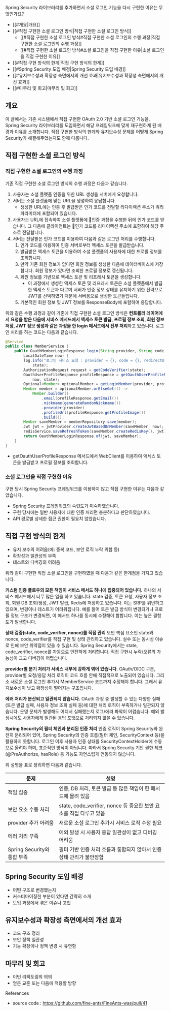 Spring Security 라이브러리를 추가하면서 소셜 로그인 기능을 다시 구현한 이유는 무엇인가요?

- [[#개요|개요]]
- [[#직접 구현한 소셜 로그인 방식|직접 구현한 소셜 로그인 방식]]
	- [[#직접 구현한 소셜 로그인 방식#직접 구현한 소셜 로그인의 수행 과정|직접 구현한 소셜 로그인의 수행 과정]]
	- [[#직접 구현한 소셜 로그인 방식#소셜 로그인을 직접 구현한 이유|소셜 로그인을 직접 구현한 이유]]
- [[#직접 구현 방식의 한계|직접 구현 방식의 한계]]
- [[#Spring Security 도입 배경|Spring Security 도입 배경]]
- [[#유지보수성과 확장성 측면에서의 개선 효과|유지보수성과 확장성 측면에서의 개선 효과]]
- [[#마무리 및 회고|마무리 및 회고]]


## 개요
이 글에서는 기존 시스템에서 직접 구현한 OAuth 2.0 기반 소셜 로그인 기능을, Spring Security 라이브러리를 도입하면서 해당 프레임워크에 맞게 재구현하게 된 배경과 이유를 소개합니다. 직접 구현한 방식의 한계와 유지보수성 문제를 어떻게 Spring Security가 해결해주었는지도 함께 다룹니다.

## 직접 구현한 소셜 로그인 방식
### 직접 구현한 소셜 로그인의 수행 과정
기존 직접 구현한 소셜 로그인 방식의 수행 과정은 다음과 같습니다.
1. 사용자는 소셜 플랫폼 인증을 위한 URL 생성을 서버에게 요청합니다.
2. 서버는 소셜 플랫폼에 맞는 URL을 생성하여 응답합니다.
	- 생성한 URL에는 인증 후 발급받은 인가 코드를 전달할 리다이렉션 주소가 쿼리 파라미터에 포함되어 있습니다.
3. 사용자는 URL에 접속하여 소셜 플랫폼에 인증 과정을 수행한 뒤에 인가 코드를 받습니다. 그 다음에 클라이언트는 인가 코드를 리다이렉션 주소에 포함하여 해당 주소로 전달합니다.
4. 서버는 전달받은 인가 코드를 이용하여 다음과 같은 로그인 처리를 수행합니다.
	1. 인가 코드를 이용하여 인증 서버로부터 액세스 토큰을 발급받습니다.
	2. 발급받은 액세스 토큰을 이용하여 소셜 플랫폼의 사용자에 대한 프로필 정보를 조회합니다.
	3. 만약 기존 회원 정보가 없다면 회원 정보를 생성한 다음에 데이터베이스에 저장합니다. 회원 정보가 있다면 조회한 프로필 정보로 갱신됩니다.
	4. 회원 정보를 기반으로 액세스 토큰 및 리프레시 토큰을 생성합니다.
		- 이 과정에서 생성한 액세스 토큰 및 리프레시 토큰은 소셜 플랫폼에서 발급한 액세스 토큰과 다르며 서버가 인증 정보 상태를 유지하기 위한 전략으로 JWT를 선택하였기 때문에 서버용으로 생성한 토큰들입니다.
	5. 기본적인 회원 정보 및 JWT 정보를 ResponseBody에 포함하여 응답합니다.

위와 같은 수행 과정과 같이 기존에 직접 구현한 소셜 로그인 방식은 **컨트롤러 레이어에서 요청을 받은 다음에 서비스 메서드에서 액세스 토큰 발급, 프로필 정보 조회, 회원 정보 저장, JWT 정보 생성과 같은 과정을 한 login 메서드에서 전부 처리**하고 있습니다. 로그인 처리를 하는 코드는 다음과 같습니다.
```java
@Service
public class MemberService {
	public OauthMemberLoginResponse login(String provider, String code, String redirectUrl, String state,
		LocalDateTime now) {
		log.info("로그인 서비스 요청 : provider = {}, code = {}, redirectUrl = {}, state = {}", provider, code, redirectUrl,
			state);
		AuthorizationRequest request = getCodeVerifier(state);
		OauthUserProfileResponse profileResponse = getOauthUserProfileResponse(provider, code, redirectUrl, request,
			now, state);
		Optional<Member> optionalMember = getLoginMember(provider, profileResponse);
		Member member = optionalMember.orElseGet(() ->
			Member.builder()
				.email(profileResponse.getEmail())
				.nickname(generateRandomNickname())
				.provider(provider)
				.profileUrl(profileResponse.getProfileImage())
				.build());
		Member saveMember = memberRepository.save(member);
		Jwt jwt = jwtProvider.createJwtBasedOnMember(saveMember, now);
		redisService.saveRefreshToken(saveMember.createRedisKey(), jwt);
		return OauthMemberLoginResponse.of(jwt, saveMember);
	}
}
```
- getOauthUserProfileResponse 메서드에서 WebClient를 이용하여 액세스 토큰을 발급받고 프로필 정보를 조회합니다.

### 소셜 로그인을 직접 구현한 이유
구현 당시 Spring Security 프레임워크를 이용하지 않고 직접 구현한 이유는 다음과 같았습니다.
- Spring Security 프레임워크의 숙련도가 미숙하였습니다.
- 구현 당시에는 일반 사용자에 대한 인증 처리면 충분하다고 판단하였습니다.
- API 경로별 상세한 접근 권한이 필요치 않았습니다.

## 직접 구현 방식의 한계
- 유지 보수의 어려움(예: 중복 코드, 보안 로직 누락 위험 등)
- 확장성과 일관성의 부족
- 테스트와 디버깅의 어려움

위와 같이 구현한 직접 소셜 로그인을 구현하였을 때 다음과 같은 한계점을 가지고 있습니다.

**커스텀 인증 플로우의 모든 책임이 서비스 메서드 하나에 집중되어 있습니다.** 
하나의 서비스 메서드에서 너무 많은 일을 하고 있습니다. state 검증, 토큰 요청, 사용자 정보 조회, 회원 DB 조회/생성, JWT 발급, Redis에 저장하고 있습니다. 이는 SRP를 위반하고 있으며, 변경이나 테스트가 어려워집니다. 예를 들어 토큰 발급 방식이 변경되거나 프로필 정보 구조가 변경되면, 이 메서드 하나를 동시에 수정해야 함합니다. 이는 높은 결합도가 발생합니다.

**상태 검증(state, code_verifier, nonce)를 직접 관리**
보안 핵심 요소인 state와 nonce, code_verifier를 직접 구현 및 상태 관리하고 있습니다. 실수 또는 동시성 이슈로 인해 보안 취약점이 있을 수 있습니다. Spring Security에서는 state, code_verifier, nonce를 자동으로 안전하게 처리합니다. 직접 구현시 누락/오류의 가능성이 크고 디버깅이 어렵습니다.

**provider별 분기 처리가 서비스 내부에 강하게 엮어 있습니다.**
OAuth/OIDC 구분, provider별 요청/응답 처리 로직이 코드 흐름 안에 직접적으로 노출되어 있습니다. 그리소 새로운 소셜 로그인 추가시 MemberService 코드까지 수정해야 합니다. 그래서 유지보수성이 낮고 확장성이 떨어지는 구조입니다.

**에러 처리가 분산되고 일관되지 않습니다.**
OAuth 과정 중 발생할 수 있는 다양한 실패(토큰 발급 실패, 사용자 정보 조회 실패 등)에 대한 처리 로직이 부족하거나 일관되지 않습니다. 운영 문제가 발생해도 어디서 실패했는지 로그/에러 파악이 어렵습니다. 예외 발생시에도 사용자에게 일관된 응답 포맷으로 처리되지 않을 수 있습니다.

**Spring Security의 필터 체인과 분리된 인증 처리**
인증 로직이 Spring Security와 완전히 분리되어 있어, Spring Security의 인증 흐름(필터 체인, SecurityContext 등)을 활용하지 못합니다. 로그인 이후 사용자 인증 상태를 SecurityContextHolder에 수동으로 올려야 하며, 표준적인 방식이 아닙니다. 따라서 Spring Security 기반 권한 체크(@PreAuthorize, hasRole) 등 기능도 자연스럽게 연동되지 않습니다.

위 설명을 표로 정리하면 다음과 같습니다.

| 문제                     | 설명                                                 |
| ---------------------- | -------------------------------------------------- |
| 책임 집중                  | 인증, DB 처리, 토큰 발급 등 많은 책임이 한 메서드에 몰려 있음             |
| 보안 요소 수동 처리            | state, code_verifier, nonce 등 중요한 보안 요소를 직접 다루고 있음 |
| provider 추가 어려움        | 새로운 소셜 로그인 추가시 서비스 로직 수정 필요                        |
| 에러 처리 부족               | 예외 발생 시 사용자 응답 일관성이 없고 디버깅 어려움                     |
| Spring Security와 통합 부족 | 필터 기반 인증 처리 흐름과 통합되지 않아서 인증 상태 관리가 불안정함            |


## Spring Security 도입 배경
- 어떤 구조로 변경했는지
- 커스터마이징한 부분이 있다면 간략히 소개
- 도입 과정에서 겪은 이슈나 고민

## 유지보수성과 확장성 측면에서의 개선 효과
- 코드 구조 정리
- 보안 정책 일관성
- 기능 확장이나 정책 변경 시 유연함

## 마무리 및 회고
- 이번 리팩토링의 의의
- 얻은 교훈 또는 다음에 적용할 방향


References
- source code : https://github.com/fine-ants/FineAnts-was/pull/41
